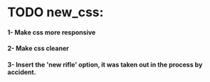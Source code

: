 # TODO new_css:

#### 1- Make css more responsive
#### 2- Make css cleaner
#### 3- Insert the 'new rifle' option, it was taken out in the process by accident.